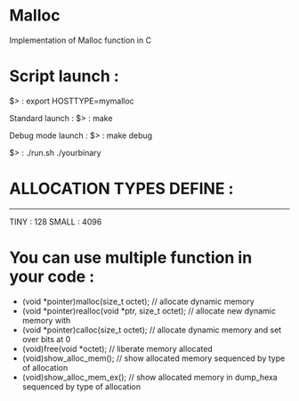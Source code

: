 # Malloc

Implementation of Malloc function in C

# Script launch :

$> : export HOSTTYPE=mymalloc

Standard launch :
$> : make

Debug mode launch :
$> : make debug


$> : ./run.sh ./yourbinary

# ALLOCATION TYPES DEFINE :
---------------------
  TINY : 128
  SMALL : 4096

# You can use multiple function in your code :

- (void *pointer)malloc(size_t octet);                  // allocate dynamic memory
- (void *pointer)realloc(void *ptr, size_t octet);      // allocate new dynamic memory with 
- (void *pointer)calloc(size_t octet);                  // allocate dynamic memory and set over bits at 0
- (void)free(void *octet);                              // liberate memory allocated
- (void)show_alloc_mem();                               // show allocated memory sequenced by type of allocation
- (void)show_alloc_mem_ex();                            // show allocated memory in dump_hexa sequenced by type of allocation
